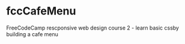 # fccCafeMenu
FreeCodeCamp rescponsive web design course 2 - learn basic cssby building a cafe menu
